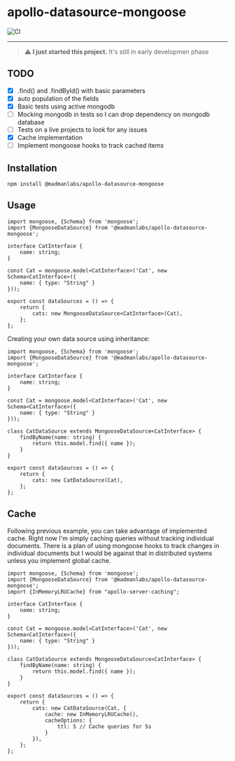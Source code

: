 # apollo-datasource-mongoose

![CI](https://github.com/madman-labs/apollo-datasource-mongoose/actions/workflows/ci.yml/badge.svg?branch=main)

---

> :warning: **I just started this project.** It's still in early developmen phase

## TODO

- [x] .find() and .findById() with basic parameters
- [x] auto population of the fields
- [x] Basic tests using active mongodb
- [ ] Mocking mongodb in tests so I can drop dependency on mongodb database
- [ ] Tests on a live projects to look for any issues
- [x] Cache implementation
- [ ] Implement mongoose hooks to track cached items

## Installation

```
npm install @madmanlabs/apollo-datasource-mongoose
```

## Usage

```
import mongoose, {Schema} from 'mongoose';
import {MongooseDataSource} from '@madmanlabs/apollo-datasource-mongoose';

interface CatInterface {
    name: string;
}

const Cat = mongoose.model<CatInterface>('Cat', new Schema<CatInterface>({
    name: { type: "String" }
}));

export const dataSources = () => {
    return {
        cats: new MongooseDataSource<CatInterface>(Cat),
    };
};
```

Creating your own data source using inheritance:

```
import mongoose, {Schema} from 'mongoose';
import {MongooseDataSource} from '@madmanlabs/apollo-datasource-mongoose';

interface CatInterface {
    name: string;
}

const Cat = mongoose.model<CatInterface>('Cat', new Schema<CatInterface>({
    name: { type: "String" }
}));

class CatDataSource extends MongooseDataSource<CatInterface> {
    findByName(name: string) {
        return this.model.find({ name });
    }
}

export const dataSources = () => {
    return {
        cats: new CatDataSource(Cat),
    };
};
```

## Cache

Following previous example, you can take advantage of implemented cache. Right now I'm simply caching queries without tracking individual documents. There is a plan of using mongoose hooks to track changes in individual documents but I would be against that in distributed systems unless you implement global cache.

```
import mongoose, {Schema} from 'mongoose';
import {MongooseDataSource} from '@madmanlabs/apollo-datasource-mongoose';
import {InMemoryLRUCache} from "apollo-server-caching";

interface CatInterface {
    name: string;
}

const Cat = mongoose.model<CatInterface>('Cat', new Schema<CatInterface>({
    name: { type: "String" }
}));

class CatDataSource extends MongooseDataSource<CatInterface> {
    findByName(name: string) {
        return this.model.find({ name });
    }
}

export const dataSources = () => {
    return {
        cats: new CatDataSource(Cat, {
            cache: new InMemoryLRUCache(),
            cacheOptions: {
                ttl: 5 // Cache queries for 5s
            }
        }),
    };
};
```